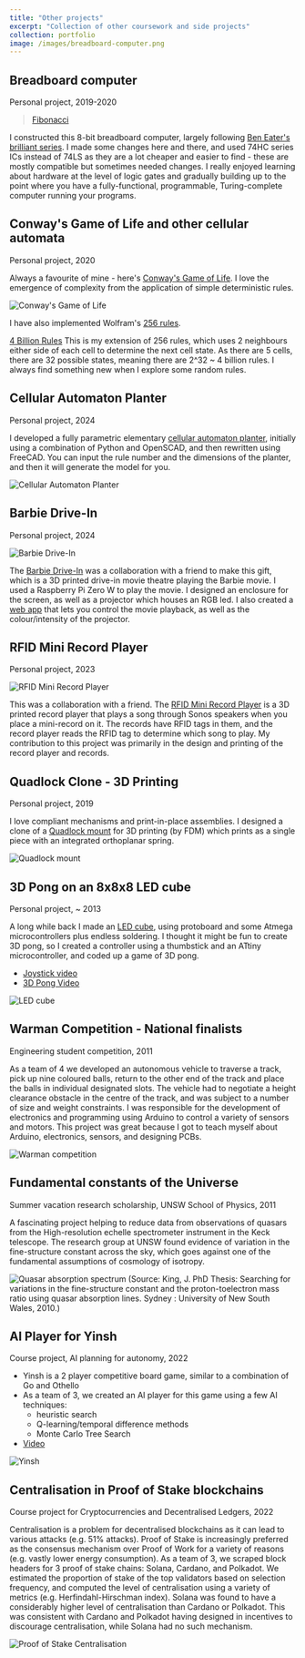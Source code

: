 ```yaml
---
title: "Other projects"
excerpt: "Collection of other coursework and side projects"
collection: portfolio
image: /images/breadboard-computer.png
---
```


## Breadboard computer

Personal project, 2019-2020

<!--[Fibonacci sequence on breadboard computer](https://imgur.com/gallery/4jkHO5a)-->
<blockquote class="imgur-embed-pub" lang="en" data-id="a/4jkHO5a"  ><a href="//imgur.com/a/4jkHO5a">Fibonacci</a></blockquote><script async src="//s.imgur.com/min/embed.js" charset="utf-8"></script>

I constructed this 8-bit breadboard computer, largely following [Ben Eater's brilliant series](https://eater.net/8bit/). I made some changes here and there, and used 74HC series ICs instead of 74LS as they are a lot cheaper and
easier to find - these are mostly compatible but sometimes needed changes. I really enjoyed learning about hardware at the level of logic gates and gradually building up to the point where you have a fully-functional, programmable, Turing-complete computer running your programs.

<!--I have some more details on it written up [here](https://jsinkers.github.io/notes/notebooks/other/01_breadboard_comp.html).-->

## Conway's Game of Life and other cellular automata

Personal project, 2020

Always a favourite of mine - here's [Conway's Game of Life](https://jsinkers.github.io/conway/conway.html). I love the emergence of complexity from the application of simple deterministic rules.

![Conway's Game of Life](/images/conway.gif)

I have also implemented Wolfram's [256 rules](https://jsinkers.github.io/conway/rule.html).

[4 Billion Rules](https://jsinkers.github.io/conway/rule-extended.html) This is my extension of 256 rules, which uses 2 neighbours either side of each cell to determine the next cell state. As there are 5 cells, there are 32 possible states, meaning there are 2^32 ~ 4 billion rules. I always find something new when I explore some random rules.

## Cellular Automaton Planter

Personal project, 2024 

I developed a fully parametric elementary [cellular automaton planter](https://www.printables.com/model/1046437-cellular-automaton-planter-fully-parametric), initially using a combination of Python and OpenSCAD, and then rewritten using FreeCAD. You can input the rule number and the dimensions of the planter, and then it will generate the model for you. 

![Cellular Automaton Planter](/images/cellular-automaton-planter.jpeg)



## Barbie Drive-In

Personal project, 2024

![Barbie Drive-In](/images/barbie-drive-in.webp)

The [Barbie Drive-In](https://www.printables.com/model/673503-barbie-drive-in) was a collaboration with a friend to make this gift, which is a 3D printed drive-in movie theatre playing the Barbie movie. I used a Raspberry Pi Zero W to play the movie. I designed an enclosure for the screen, as well as a projector which houses an RGB led. I also created a [web app](https://youtube.com/shorts/A50qRGPbNX4?si=ZDVCf9kBQVxrtQJw) that lets you control the movie playback, as well as the colour/intensity of the projector. 

## RFID Mini Record Player

Personal project, 2023

![RFID Mini Record Player](/images/mini-record-player.webp)

This was a collaboration with a friend. The [RFID Mini Record Player]() is a 3D printed record player that plays a song through Sonos speakers when you place a mini-record on it. The records have RFID tags in them, and the record player reads the RFID tag to determine which song to play. My contribution to this project was primarily in the design and printing of the record player and records.

## Quadlock Clone - 3D Printing

Personal project, 2019

I love compliant mechanisms and print-in-place assemblies. I designed a clone of a [Quadlock mount](https://www.thingiverse.com/thing:3870880) for 3D printing (by FDM) which prints as a single piece with an integrated orthoplanar spring.

![Quadlock mount](/images/quadlock.png)

## 3D Pong on an 8x8x8 LED cube

Personal project, ~ 2013

A long while back I made an [LED cube](https://youtu.be/BrMr_Wx8Z84), using protoboard and some Atmega microcontrollers plus endless soldering. I thought it might be fun to create 3D pong, so I created a controller using a thumbstick and an ATtiny microcontroller, and coded up a game of 3D pong.

- [Joystick video](https://youtu.be/TF5w_ConQk8)
- [3D Pong Video](https://youtu.be/0-yoEmxVzAU)

![LED cube](/images/led-cube.png)

## Warman Competition - National finalists

Engineering student competition, 2011

As a team of 4 we developed an autonomous vehicle to traverse a track, pick up nine coloured balls, return to the other end of the track and place the balls in individual designated slots. The vehicle had to negotiate a height clearance obstacle in the centre of the track, and was subject to a number of size and weight constraints. I was responsible for the development of electronics and programming using Arduino to control a variety of sensors and motors. This project was great because I got to teach myself about Arduino, electronics, sensors, and designing PCBs.

![Warman competition](/images/warman.gif)

## Fundamental constants of the Universe 

Summer vacation research scholarship, UNSW School of Physics, 2011

A fascinating project helping to reduce data from observations of quasars from the High-resolution echelle spectrometer instrument in the Keck telescope. The research group at UNSW found evidence of variation in the
fine-structure constant across the sky, which goes against one of the fundamental assumptions of cosmology of 
isotropy.

![Quasar absorption spectrum](/images/keck.png)
(Source: King, J. PhD Thesis: Searching for variations in the fine-structure constant and the proton-toelectron
mass ratio using quasar absorption lines. Sydney : University of New South Wales, 2010.)

## AI Player for Yinsh

Course project, AI planning for autonomy, 2022

- Yinsh is a 2 player competitive board game, similar to a combination of Go and Othello
- As a team of 3, we created an AI player for this game using a few AI techniques:
  - heuristic search
  - Q-learning/temporal difference methods
  - Monte Carlo Tree Search
- [Video](https://youtu.be/VLc_vtldEkc)

![Yinsh](/images/yinsh.png)

## Centralisation in Proof of Stake blockchains

Course project for Cryptocurrencies and Decentralised Ledgers, 2022

Centralisation is a problem for decentralised blockchains as it can lead to various attacks (e.g. 51% attacks). Proof of Stake is increasingly preferred as the consensus mechanism over Proof of Work for a variety of reasons (e.g. vastly lower energy consumption). As a team of 3, we scraped block headers for 3 proof of stake chains: Solana, Cardano, and Polkadot. We estimated the proportion of stake of the top validators based on selection frequency, and computed the level of centralisation using a variety of metrics (e.g. Herfindahl-Hirschman index).
Solana was found to have a considerably higher level of centralisation than Cardano or Polkadot. This was consistent with Cardano and Polkadot having designed in incentives to discourage centralisation, while Solana had no such mechanism.

![Proof of Stake Centralisation](/images/pos-comparison.png)
